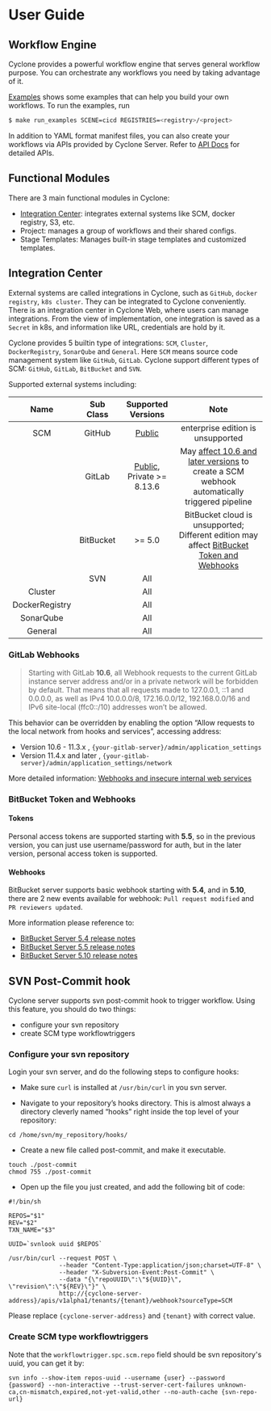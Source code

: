# User Guide

## Workflow Engine

Cyclone provides a powerful workflow engine that serves general workflow purpose. You can orchestrate any workflows you need by taking advantage of it.

[Examples](../examples) shows some examples that can help you build your own workflows. To run the examples, run

```bash
$ make run_examples SCENE=cicd REGISTRIES=<registry>/<project>
```

In addition to YAML format manifest files, you can also create your workflows via APIs provided by Cyclone Server. Refer to [API Docs](./swagger-api-docs.md) for detailed APIs.

## Functional Modules

There are 3 main functional modules in Cyclone:

* [Integration Center](#Integration-Center): integrates external systems like SCM, docker registry, S3, etc.
* Project: manages a group of workflows and their shared configs.
* Stage Templates: Manages built-in stage templates and customized templates.

## Integration Center

External systems are called integrations in Cyclone, such as `GitHub`, `docker registry`, `k8s cluster`. They can be integrated to Cyclone conveniently. There is an integration center in Cyclone Web, where users can manage integrations.
From the view of implementation, one integration is saved as a `Secret` in k8s, and information like URL, credentials are hold by it.

Cyclone provides 5 builtin type of integrations: `SCM`, `Cluster`, `DockerRegistry`, `SonarQube` and `General`. Here `SCM` means source code management system like `GitHub`, `GitLab`. Cyclone support different types of SCM: `GitHub`, `GitLab`, `BitBucket` and `SVN`.

Supported external systems including:

|  Name  | Sub Class | Supported Versions | Note  |
| :---:  | :---:     | :---:              | :---: |
| SCM    | GitHub    | [Public](https://github.com/) | enterprise edition is unsupported |
|        | GitLab    | [Public](https://gitlab.com/), Private >= 8.13.6         | May [affect 10.6 and later versions](#GitLab-Webhooks) to create a SCM webhook automatically triggered pipeline |
|        | BitBucket | \>= 5.0 | BitBucket cloud is unsupported;<br> Different edition may affect [BitBucket Token and Webhooks](#BitBucket-Token-and-Webhooks) |
|        | SVN       | All                | |
| Cluster |          | All                | |
| DockerRegistry |   | All                | |
| SonarQube |        | All                | |
| General |          | All                | |

### GitLab Webhooks

> Starting with GitLab **10.6**, all Webhook requests to the current GitLab instance server address and/or in a private network will be forbidden by default.
That means that all requests made to 127.0.0.1, ::1 and 0.0.0.0, as well as IPv4 10.0.0.0/8, 172.16.0.0/12, 192.168.0.0/16 and IPv6 site-local (ffc0::/10) addresses won’t be allowed.

This behavior can be overridden by enabling the option “Allow requests to the local network from hooks and services”, accessing address:
- Version 10.6 - 11.3.x , `{your-gitlab-server}/admin/application_settings`
- Version 11.4.x and later , `{your-gitlab-server}/admin/application_settings/network`

More detailed information: [Webhooks and insecure internal web services](https://docs.gitlab.com/ee/security/webhooks.html)

### BitBucket Token and Webhooks

#### Tokens

Personal access tokens are supported starting with **5.5**, so in the previous version, you can just use username/password for auth,
but in the later version, personal access token is supported.

#### Webhooks

BitBucket server supports basic webhook starting with **5.4**, and in **5.10**, there are 2 new events available for webhook:
`Pull request modified` and `PR reviewers updated`.

More information please reference to:
- [BitBucket Server 5.4 release notes](https://confluence.atlassian.com/bitbucketserver/bitbucket-server-5-4-release-notes-935388966.html)
- [BitBucket Server 5.5 release notes](https://confluence.atlassian.com/bitbucketserver/bitbucket-server-5-5-release-notes-938037662.html)
- [BitBucket Server 5.10 release notes](https://confluence.atlassian.com/bitbucketserver/bitbucket-server-5-10-release-notes-948214779.html)

## SVN Post-Commit hook
Cyclone server supports svn post-commit hook to trigger workflow. Using this feature, you should do two things:
- configure your svn repository
- create SCM type workflowtriggers

### Configure your svn repository

Login your svn server, and do the following steps to configure hooks:
- Make sure `curl` is installed at `/usr/bin/curl` in you svn server.

- Navigate to your repository’s hooks directory. This is almost always a directory cleverly named “hooks” right inside the top level of your repository:
```
cd /home/svn/my_repository/hooks/
```

- Create a new file called post-commit, and make it executable.
```
touch ./post-commit
chmod 755 ./post-commit
```

- Open up the file you just created, and add the following bit of code:

```
#!/bin/sh

REPOS="$1"
REV="$2"
TXN_NAME="$3"

UUID=`svnlook uuid $REPOS`

/usr/bin/curl --request POST \
              --header "Content-Type:application/json;charset=UTF-8" \
              --header "X-Subversion-Event:Post-Commit" \
              --data "{\"repoUUID\":\"${UUID}\", \"revision\":\"${REV}\"}" \
              http://{cyclone-server-address}/apis/v1alpha1/tenants/{tenant}/webhook?sourceType=SCM
```
Please replace `{cyclone-server-address}` and `{tenant}` with correct value.

### Create SCM type workflowtriggers

Note that the `workflowtrigger.spc.scm.repo` field should be svn repository's uuid, you can get it by:
```
svn info --show-item repos-uuid --username {user} --password {password} --non-interactive --trust-server-cert-failures unknown-ca,cn-mismatch,expired,not-yet-valid,other --no-auth-cache {svn-repo-url}
```
